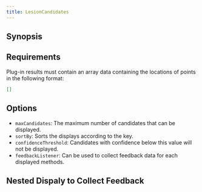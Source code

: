 ```yaml
---
title: LesionCandidates
---
```


## Synopsis

## Requirements

Plug-in results must contain an array data containing the locations of points in the following format:

```json
[]
```

## Options

- `maxCandidates`: The maximum number of candidates that can be displayed.
- `sortBy`: Sorts the displays according to the key.
- `confidenceThreshold`: Candidates with confidence below this value will not be displayed.
- `feedbackListener`: Can be used to collect feedback data for each displayed methods.

## Nested Dispaly to Collect Feedback